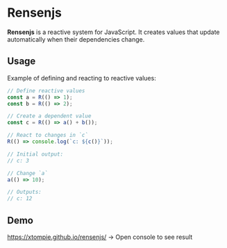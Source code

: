 # Rensenjs

**Rensenjs** is a reactive system for JavaScript. It creates values that update automatically when their dependencies change.

## Usage

Example of defining and reacting to reactive values:

```javascript
// Define reactive values
const a = R(() => 1);
const b = R(() => 2);

// Create a dependent value
const c = R(() => a() + b());

// React to changes in `c`
R(() => console.log(`c: ${c()}`));

// Initial output:
// c: 3

// Change `a`
a(() => 10);

// Outputs:
// c: 12
```

## Demo

<https://xtompie.github.io/rensenjs/> -> Open console to see result
